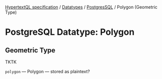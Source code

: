[HypertextQL specification](../../README.md) / [Datatypes](../README.md) / [PostgresSQL](README.md) / Polygon (Geometric Type)

# PostgreSQL Datatype: Polygon
## Geometric Type

TKTK

`polygon` — Polygon — stored as plaintext?
